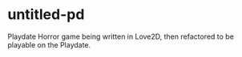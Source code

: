 # untitled-pd

Playdate Horror game being written in Love2D, then refactored to be playable on the Playdate.
